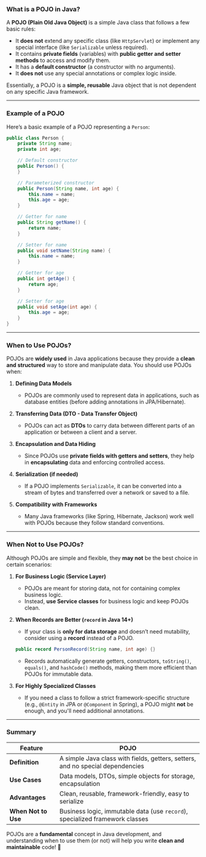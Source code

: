 ### **What is a POJO in Java?**
A **POJO (Plain Old Java Object)** is a simple Java class that follows a few basic rules:
- It **does not** extend any specific class (like `HttpServlet`) or implement any special interface (like `Serializable` unless required).
- It contains **private fields** (variables) with **public getter and setter methods** to access and modify them.
- It has a **default constructor** (a constructor with no arguments).
- It **does not** use any special annotations or complex logic inside.

Essentially, a POJO is a **simple, reusable** Java object that is not dependent on any specific Java framework.

---

### **Example of a POJO**

Here’s a basic example of a POJO representing a `Person`:

```java
public class Person {
    private String name;
    private int age;

    // Default constructor
    public Person() {
    }

    // Parameterized constructor
    public Person(String name, int age) {
        this.name = name;
        this.age = age;
    }

    // Getter for name
    public String getName() {
        return name;
    }

    // Setter for name
    public void setName(String name) {
        this.name = name;
    }

    // Getter for age
    public int getAge() {
        return age;
    }

    // Setter for age
    public void setAge(int age) {
        this.age = age;
    }
}
```

---

### **When to Use POJOs?**

POJOs are **widely used** in Java applications because they provide a **clean and structured** way to store and manipulate data. You should use POJOs when:

1. **Defining Data Models**
    - POJOs are commonly used to represent data in applications, such as database entities (before adding annotations in JPA/Hibernate).

2. **Transferring Data (DTO - Data Transfer Object)**
    - POJOs can act as **DTOs** to carry data between different parts of an application or between a client and a server.

3. **Encapsulation and Data Hiding**
    - Since POJOs use **private fields with getters and setters**, they help in **encapsulating** data and enforcing controlled access.

4. **Serialization (if needed)**
    - If a POJO implements `Serializable`, it can be converted into a stream of bytes and transferred over a network or saved to a file.

5. **Compatibility with Frameworks**
    - Many Java frameworks (like Spring, Hibernate, Jackson) work well with POJOs because they follow standard conventions.

---

### **When Not to Use POJOs?**

Although POJOs are simple and flexible, they **may not** be the best choice in certain scenarios:

1. **For Business Logic (Service Layer)**
    - POJOs are meant for storing data, not for containing complex business logic.
    - Instead, **use Service classes** for business logic and keep POJOs clean.

2. **When Records are Better (`record` in Java 14+)**
    - If your class is **only for data storage** and doesn’t need mutability, consider using a **record** instead of a POJO.

   ```java
   public record PersonRecord(String name, int age) {}
   ```

    - Records automatically generate getters, constructors, `toString()`, `equals()`, and `hashCode()` methods, making them more efficient than POJOs for immutable data.

3. **For Highly Specialized Classes**
    - If you need a class to follow a strict framework-specific structure (e.g., `@Entity` in JPA or `@Component` in Spring), a POJO might **not** be enough, and you'll need additional annotations.

---

### **Summary**
| Feature | POJO |
|---------|------|
| **Definition** | A simple Java class with fields, getters, setters, and no special dependencies |
| **Use Cases** | Data models, DTOs, simple objects for storage, encapsulation |
| **Advantages** | Clean, reusable, framework-friendly, easy to serialize |
| **When Not to Use** | Business logic, immutable data (use `record`), specialized framework classes |

POJOs are a **fundamental** concept in Java development, and understanding when to use them (or not) will help you write **clean and maintainable** code! 🚀